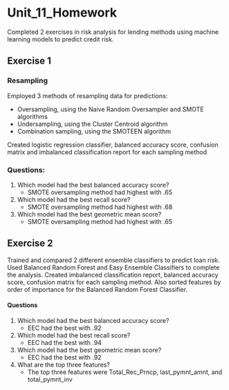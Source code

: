 # Unit_11_Homework
Completed 2 exercises in risk analysis for lending methods using machine learning models to predict credit risk. 
## Exercise 1
### Resampling
Employed 3 methods of resampling data for predictions: 
- Oversampling, using the Naive Random Oversampler and SMOTE algorithms
- Undersampling, using the Cluster Centroid algorithm
- Combination sampling, using the SMOTEEN algorithm <lb>

Created logistic regression classifier, balanced accuracy score, confusion matrix and imbalanced classification report for each sampling method 

### Questions:
1. Which model had the best balanced accuracy score? 
    - SMOTE oversampling method had highest with .65
2. Which model had the best recall score?
    - SMOTE oversampling method had highest with .68
3. Which model had the best geometric mean score?
    - SMOTE oversampling method had highest with .65

## Exercise 2
Trained and compared 2 different ensemble classifiers to predict loan risk. Used Balanced Random Forest and Easy Ensemble Classifiers to complete the analysis. 
Created imbalanced classification report, balanced accuracy score, confusion matrix for each sampling method. Also sorted features by order of importance for the Balanced Random Forest Classifier. 
#### Questions
1. Which model had the best balanced accuracy score?
    - EEC had the best with .92
2. Which model had the best recall score?
    - EEC had the best with .94
3. Which model had the best geometric mean score?
    - EEC had the best with .92
4. What are the top three features?
    - The top three features were Total_Rec_Prncp, last_pymnt_amnt, and total_pymnt_inv